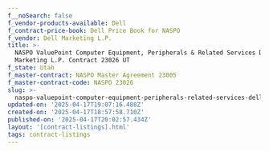 ```yaml
---
f__noSearch: false
f_vendor-products-available: Dell
f_contract-price-book: Dell Price Book for NASPO
f_vendor: Dell Marketing L.P.
title: >-
  NASPO ValuePoint Computer Equipment, Peripherals & Related Services Dell
  Marketing L.P. Contract 23026 UT
f_state: Utah
f_master-contract: NASPO Master Agreement 23005
f_master-contract-code: NASPO 23026
slug: >-
  naspo-valuepoint-computer-equipment-peripherals-related-services-dell-marketing-l-p-contract-23026-ut
updated-on: '2025-04-17T19:07:16.488Z'
created-on: '2025-04-17T18:57:58.710Z'
published-on: '2025-04-17T20:02:57.434Z'
layout: '[contract-listings].html'
tags: contract-listings
---
```



